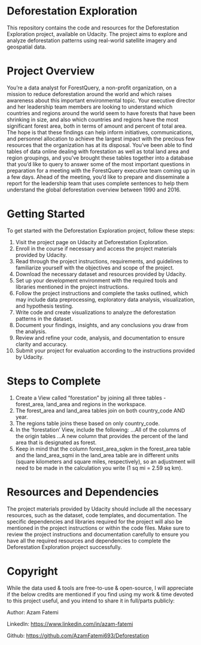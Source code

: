 # Deforestation Exploration
This repository contains the code and resources for the Deforestation Exploration project, available on Udacity. The project aims to explore and analyze deforestation patterns using real-world satellite imagery and geospatial data.

# Project Overview
You’re a data analyst for ForestQuery, a non-profit organization, on a mission to reduce deforestation around the world and which raises awareness about this important environmental topic.
Your executive director and her leadership team members are looking to understand which countries and regions around the world seem to have forests that have been shrinking in size, and also which countries and regions have the most significant forest area, both in terms of amount and percent of total area. The hope is that these findings can help inform initiatives, communications, and personnel allocation to achieve the largest impact with the precious few resources that the organization has at its disposal.
You’ve been able to find tables of data online dealing with forestation as well as total land area and region groupings, and you’ve brought these tables together into a database that you’d like to query to answer some of the most important questions in preparation for a meeting with the ForestQuery executive team coming up in a few days. Ahead of the meeting, you’d like to prepare and disseminate a report for the leadership team that uses complete sentences to help them understand the global deforestation overview between 1990 and 2016.

# Getting Started

 To get started with the Deforestation Exploration project, follow these steps:

1. Visit the project page on Udacity at Deforestation Exploration.
1. Enroll in the course if necessary and access the project materials provided by Udacity.
1. Read through the project instructions, requirements, and guidelines to familiarize yourself with the objectives and scope of the project.
4. Download the necessary dataset and resources provided by Udacity.
5. Set up your development environment with the required tools and libraries mentioned in the project instructions.
6. Follow the project instructions and complete the tasks outlined, which may include data preprocessing, exploratory data analysis, visualization, and hypothesis testing.
7. Write code and create visualizations to analyze the deforestation patterns in the dataset.
8. Document your findings, insights, and any conclusions you draw from the analysis.
9. Review and refine your code, analysis, and documentation to ensure clarity and accuracy.
10. Submit your project for evaluation according to the instructions provided by Udacity.

# Steps to Complete

1. Create a View called “forestation” by joining all three tables - forest_area, land_area and regions in the workspace.
2. The forest_area and land_area tables join on both country_code AND year.
3. The regions table joins these based on only country_code.
4. In the ‘forestation’ View, include the following:
  ...All of the columns of the origin tables
  ...A new column that provides the percent of the land area that is designated as forest.
5. Keep in mind that the column forest_area_sqkm in the forest_area table and the land_area_sqmi in the land_area table are in different units (square kilometers and square miles, respectively), so an adjustment will need to be made in the calculation you write (1 sq mi = 2.59 sq km).

# Resources and Dependencies

The project materials provided by Udacity should include all the necessary resources, such as the dataset, code templates, and documentation. The specific dependencies and libraries required for the project will also be mentioned in the project instructions or within the code files.
Make sure to review the project instructions and documentation carefully to ensure you have all the required resources and dependencies to complete the Deforestation Exploration project successfully.


# Copyright
While the data used & tools are free-to-use & open-source, I will appreciate if the below credits are mentioned if you find using my work & time devoted to this project useful, and you intend to share it in full/parts publicly:

Author: Azam Fatemi

LinkedIn: https://www.linkedin.com/in/azam-fatemi

Github: https://github.com/AzamFatemi693/Deforestation

